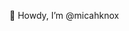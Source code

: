 👋  Howdy, I’m @micahknox

<!---
micahknox/micahknox is a ✨ special ✨ repository because its `README.md` (this file) appears on your GitHub profile.
You can click the Preview link to take a look at your changes.
--->
